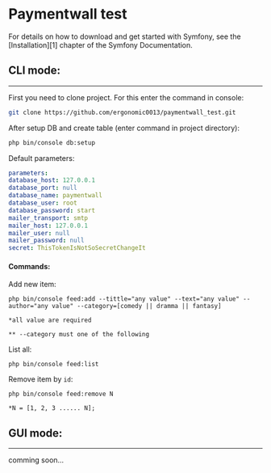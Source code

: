 Paymentwall test 
========================


For details on how to download and get started with Symfony, see the
[Installation][1] chapter of the Symfony Documentation.

## CLI mode:
--------------

First you need to clone project. For this enter the command in console:

```sh
git clone https://github.com/ergonomic0013/paymentwall_test.git
```

After setup DB and create table (enter command in project directory):
```sh
php bin/console db:setup
```
Default parameters:
```yaml
parameters:
database_host: 127.0.0.1
database_port: null
database_name: paymentwall
database_user: root
database_password: start
mailer_transport: smtp
mailer_host: 127.0.0.1
mailer_user: null
mailer_password: null
secret: ThisTokenIsNotSoSecretChangeIt
```
#### Commands:
Add new item:
```
php bin/console feed:add --tittle="any value" --text="any value" --author="any value" --category=[comedy || dramma || fantasy]
```
`*all value are required`

`** --category must one of the following`


List all:
```
php bin/console feed:list
```

Remove item by `id`:
```
php bin/console feed:remove N
```
`*N = [1, 2, 3 ...... N];`

## GUI mode:
--------------

comming soon...



